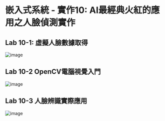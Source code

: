 
# 嵌入式系統 - 實作10: AI最經典火紅的應用之人臉偵測實作
## Lab 10-1: 虛擬人臉數據取得
![image](https://user-images.githubusercontent.com/89717270/146639425-d0787091-7881-4d4f-8dea-7be8f8f763f4.png)
## Lab 10-2 OpenCV電腦視覺入門
![image](https://user-images.githubusercontent.com/89717315/146785331-e5383f71-10b1-4582-9235-f40bbbb5ae88.png)
##  Lab 10-3 人臉辨識實際應用
![image](https://user-images.githubusercontent.com/89717315/146791736-d5d7240f-1b90-4cfb-bfa7-1d5d565dd815.png)







